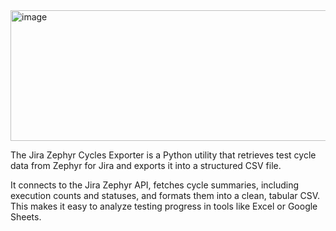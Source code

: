 <img width="875" height="209" alt="image" src="https://github.com/user-attachments/assets/4cabfabb-4a94-4c70-a286-f723275e6dc0" />

The Jira Zephyr Cycles Exporter is a Python utility that retrieves test cycle data from Zephyr for Jira and exports it into a structured CSV file.

It connects to the Jira Zephyr API, fetches cycle summaries, including execution counts and statuses, and formats them into a clean, tabular CSV. This makes it easy to analyze testing progress in tools like Excel or Google Sheets.
